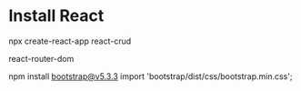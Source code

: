 # Install React
npx create-react-app react-crud

react-router-dom

npm install bootstrap@v5.3.3
import 'bootstrap/dist/css/bootstrap.min.css';